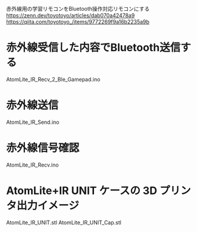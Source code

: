 
赤外線用の学習リモコンをBluetooth操作対応リモコンにする
https://zenn.dev/toyotoyo/articles/dab070a42478a9
https://qiita.com/toyotoyo_/items/9772269f9a16b2235a9b

# 赤外線受信した内容でBluetooth送信する

AtomLite_IR_Recv_2_Ble_Gamepad.ino

# 赤外線送信

AtomLite_IR_Send.ino

# 赤外線信号確認

AtomLite_IR_Recv.ino

# AtomLite+IR UNIT ケースの 3D プリンタ出力イメージ

AtomLite_IR_UNIT.stl
AtomLite_IR_UNIT_Cap.stl